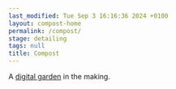 ```yaml
---
last_modified: Tue Sep 3 16:16:36 2024 +0100
layout: compost-home
permalink: /compost/
stage: detailing
tags: null
title: Compost
---
```


A [digital garden](https://www.technologyreview.com/2020/09/03/1007716/digital-gardens-let-you-cultivate-your-own-little-bit-of-the-internet/) in the making.